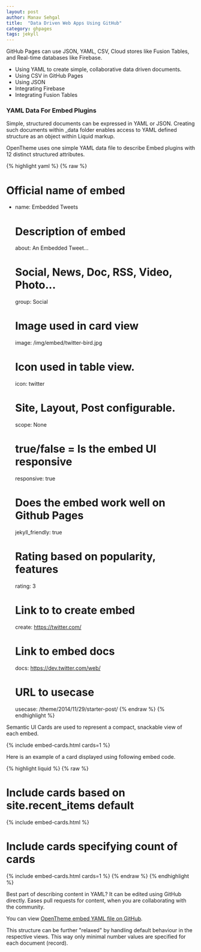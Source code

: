 ```yaml
---
layout: post
author: Manav Sehgal
title:  "Data Driven Web Apps Using GitHub"      
category: ghpages
tags: jekyll
---
```


GitHub Pages can use JSON, YAML, CSV, Cloud stores like Fusion Tables, and Real-time databases like Firebase.

- Using YAML to create simple, collaborative data driven documents.
- Using CSV in GitHub Pages
- Using JSON
- Integrating Firebase
- Integrating Fusion Tables

### YAML Data For Embed Plugins

Simple, structured documents can be expressed in YAML or JSON. 
Creating such documents within _data folder enables access to YAML defined structure
as an object within Liquid markup.

OpenTheme uses one simple YAML data file to describe Embed plugins with 12 distinct structured attributes.

{% highlight yaml %}
{% raw  %}
  # Official name of embed
- name: Embedded Tweets
  # Description of embed
  about: An Embedded Tweet...
  # Social, News, Doc, RSS, Video, Photo...
  group: Social    
  # Image used in card view
  image: /img/embed/twitter-bird.jpg
  # Icon used in table view.
  icon: twitter            
  # Site, Layout, Post configurable.
  scope: None     
  # true/false = Is the embed UI responsive
  responsive: true
  # Does the embed work well on Github Pages
  jekyll_friendly: true
  # Rating based on popularity, features
  rating: 3                 
  # Link to to create embed
  create: https://twitter.com/              
  # Link to embed docs
  docs: https://dev.twitter.com/web/               
  # URL to usecase
  usecase: /theme/2014/11/29/starter-post/
{% endraw %}
{% endhighlight %}
  

Semantic UI Cards are used to represent a compact, snackable view of each embed.

{% include embed-cards.html cards=1 %}

Here is an example of a card displayed using following embed code.

{% highlight liquid %}
{% raw  %}
  # Include cards based on site.recent_items default
  {% include embed-cards.html %}

  # Include cards specifying count of cards
  {% include embed-cards.html cards=1 %}
{% endraw %}
{% endhighlight %}


Best part of describing content in YAML? It can be edited using GitHub directly.
Eases pull requests for content, when you are collaborating with the community.

You can view [OpenTheme embed YAML file on GitHub](https://github.com/open-start/opentheme/blob/master/_data/embeds.yml).

This structure can be further "relaxed" by handling default behaviour in the respective views. 
This way only minimal number values are specified for each document (record).

